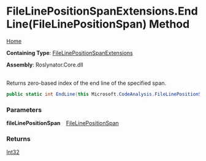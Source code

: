 # FileLinePositionSpanExtensions\.EndLine\(FileLinePositionSpan\) Method

[Home](../../../README.md)

**Containing Type**: [FileLinePositionSpanExtensions](../README.md)

**Assembly**: Roslynator\.Core\.dll

\
Returns zero\-based index of the end line of the specified span\.

```csharp
public static int EndLine(this Microsoft.CodeAnalysis.FileLinePositionSpan fileLinePositionSpan)
```

### Parameters

**fileLinePositionSpan** &ensp; [FileLinePositionSpan](https://docs.microsoft.com/en-us/dotnet/api/microsoft.codeanalysis.filelinepositionspan)

### Returns

[Int32](https://docs.microsoft.com/en-us/dotnet/api/system.int32)

